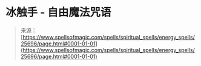 <!--yml

分类：未分类

日期：2024-06-12 19:12:45

-->

# 冰触手 - 自由魔法咒语

> 来源：[https://www.spellsofmagic.com/spells/spiritual_spells/energy_spells/25696/page.html#0001-01-01](https://www.spellsofmagic.com/spells/spiritual_spells/energy_spells/25696/page.html#0001-01-01)
